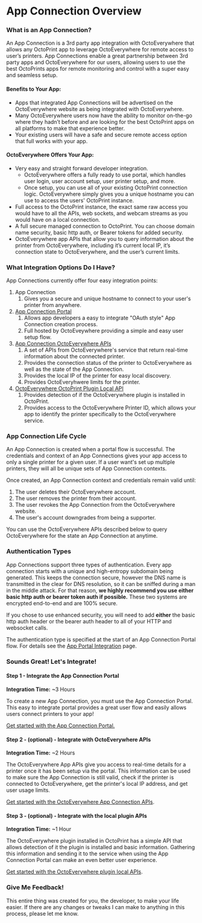# App Connection Overview

### What is an App Connection?

An App Connection is a 3rd party app integration with OctoEverywhere that allows any OctoPrint app to leverage OctoEverywhere for remote access to user’s printers. App Connections enable a great partnership between 3rd party apps and OctoEverywhere for our users, allowing users to use the best OctoPrints apps for remote monitoring and control with a super easy and seamless setup.

#### Benefits to Your App:
- Apps that integrated App Connections will be advertised on the OctoEverywhere website as being integrated with OctoEverywhere.
- Many OctoEverywhere users now have the ability to monitor on-the-go where they hadn’t before and are looking for the best OctoPrint apps on all platforms to make that experience better.
- Your existing users will have a safe and secure remote access option that full works with your app.

#### OctoEverywhere Offers Your App:
- Very easy and straight forward developer integration.
  - OctoEverywhere offers a fully ready to use portal, which handles user login, user account setup, user printer setup, and more.
  - Once setup, you can use all of your existing OctoPrint connection logic. OctoEverywhere simply gives you a unique hostname you can use to access the users' OctoPrint instance.
-	Full access to the OctoPrint instance, the exact same raw access you would have to all the APIs, web sockets, and webcam streams as you would have on a local connection. 
-	A full secure managed connection to OctoPrint. You can choose domain name security, basic http auth, or Bearer tokens for added security. 
-	OctoEverywhere app APIs that allow you to query information about the printer from OctoEverywhere, including it’s current local IP, it’s connection state to OctoEverywhere, and the user’s current limits.

### What Integration Options Do I Have?

App Connections currently offer four easy integration points:

1) App Connection 
    1) Gives you a secure and unique hostname to connect to your user's printer from anywhere.
2) [App Connection Portal](App-Portal-Integration.md) 
    1) Allows app developers a easy to integrate "OAuth style" App Connection creation process.
    2) Full hosted by OctoEveywhere providing a simple and easy user setup flow.
3) [App Connection OctoEverywhere APIs](App-OctoEverywhere-API.md)
    1) A set of APIs from OctoEverywhere's service that return real-time information about the connected printer.
    2) Provides the connection status of the printer to OctoEverywhere as well as the state of the App Connection.
    3) Provides the local IP of the printer for easy local discovery.
    4) Provides OctoEveryhwere limits for the printer.
4) [OctoEverywhere OctoPrint Plugin Local API](App-Local-Plugin-API.md) 
    1) Provides detection of if the OctoEverywhere plugin is installed in OctoPrint.
    2) Provides access to the OctoEverywhere Printer ID, which allows your app to identify the printer specifically to the OctoEverywhere service.

### App Connection Life Cycle

An App Connection is created when a portal flow is successful. The credentials and context of an App Connections gives your app access to only a single printer for a given user. If a user want's set up multiple printers, they will all be unique sets of App Connection contexts.

Once created, an App Connection context and credentials remain valid until:
1) The user deletes their OctoEverywhere account.
2) The user removes the printer from their account.
3) The user revokes the App Connection from the OctoEverywhere website.
4) The user's account downgrades from being a supporter.

You can use the OctoEverywhere APIs described below to query OctoEverywhere for the state an App Connection at anytime.

### Authentication Types

App Connections support three types of authentication. Every app connection starts with a unique and high-entropy subdomain being generated. This keeps the connection secure, however the DNS name is transmitted in the clear for DNS resolution, so it can be sniffed during a man in the middle attack. For that reason, **we highly recommend you use either basic http auth or bearer token auth if possible.** These two systems are encrypted end-to-end and are 100% secure.

If you chose to use enhanced security, you will need to add **either** the basic http auth header or the bearer auth header to all of your HTTP and websocket calls. 

The authentication type is specified at the start of an App Connection Portal flow. For details see the [App Portal Integration](App-Portal-Integration.md) page.

### Sounds Great! Let's Integrate!

#### Step 1 - Integrate the App Connection Portal

**Integration Time:** ~3 Hours

To create a new App Connection, you must use the App Connection Portal. This easy to integrate portal provides a great user flow and easily allows users connect printers to your app! 

[Get started with the App Connection Portal.](App-Portal-Integration.md)

#### Step 2 - (optional) - Integrate with OctoEverywhere APIs

**Integration Time:** ~2 Hours

The OctoEverywhere App APIs give you access to real-time details for a printer once it has been setup via the portal. This information can be used to make sure the App Connection is still valid, check if the printer is connected to OctoEverywhere, get the printer's local IP address, and get user usage limits. 
 
[Get started with the OctoEverywhere App Connection APIs](App-OctoEverywhere-API.md).

#### Step 3 - (optional) - Integrate with the local plugin APIs

**Integration Time:** ~1 Hour

The OctoEverywhere plugin installed in OctoPrint has a simple API that allows detection of it the plugin is installed and basic information. Gathering this information and sending it to the service when using the App Connection Portal can make an even better user experience. 
 
[Get started with the OctoEverywhere plugin local APIs](App-Local-Plugin-API.md).

### Give Me Feedback!

This entire thing was created for you, the developer, to make your life easier. If there are any changes or tweaks I can make to anything in this process, please let me know.

